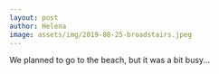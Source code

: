 ```yaml
---
layout: post
author: Helena
image: assets/img/2019-08-25-broadstairs.jpeg
---
```


We planned to go to the beach, but it was a bit busy...

